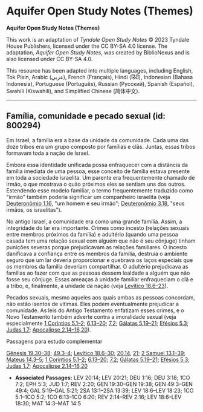 # Aquifer Open Study Notes (Themes)

**Aquifer Open Study Notes (Themes)**

This work is an adaptation of *Tyndale Open Study Notes* © 2023 Tyndale House Publishers, licensed under the CC BY\-SA 4\.0 license. The adaptation, *Aquifer Open Study Notes*, was created by BiblioNexus and is also licensed under CC BY\-SA 4\.0\.

This resource has been adapted into multiple languages, including English, Tok Pisin, Arabic (عربي), French (Français), Hindi (हिंदी), Indonesian (Bahasa Indonesia), Portuguese (Português), Russian (Русский), Spanish (Español), Swahili (Kiswahili), and Simplified Chinese (简体中文).



--------------------------------

## Família, comunidade e pecado sexual (id: 800294)

Em Israel, a família era a base da unidade da comunidade. Cada uma das doze tribos era um grupo composto por famílias e clãs. Juntas, essas tribos formavam toda a nação de Israel.

Embora essa identidade unificada possa enfraquecer com a distância da família imediata de uma pessoa, esse conceito de família estava presente em toda a sociedade israelita. Um parente era frequentemente chamado de irmão, o que mostrava o quão próximos eles se sentiam uns dos outros. Estendendo esse modelo familiar, o termo frequentemente traduzido como "irmão" também poderia significar um companheiro israelita (veja [Deuteronômio 1\.16](https://ref.ly/Deut1:16), "um homem e seu irmão"; [Deuteronômio 3\.18](https://ref.ly/Deut3:18), "seus irmãos, os israelitas").

No antigo Israel, a comunidade era como uma grande família. Assim, a integridade do lar era importante. Crimes como incesto (relações sexuais entre membros próximos da família) e adultério (quando uma pessoa casada tem uma relação sexual com alguém que não é seu cônjuge) tinham punições severas porque prejudicavam as relações familiares. O incesto danificava a confiança entre os membros da família, destruía o ambiente seguro que um lar deveria proporcionar e quebrava os laços especiais que os membros da família deveriam compartilhar. O adultério prejudicava as famílias ao fazer com que as pessoas dessem lealdade a alguém que não fosse seu cônjuge. Essas ameaças à unidade familiar enfraqueciam o clã e a tribo, e, finalmente, a unidade da nação (veja [Levítico 18\.6–23](https://ref.ly/Lev18:6-Lev18:23)).

Pecados sexuais, mesmo aqueles aos quais ambas as pessoas concordam, não estão isentos de vítimas. Eles podem eventualmente prejudicar a comunidade. As leis do Antigo Testamento enfatizam esses crimes, e o Novo Testamento também adverte contra a imoralidade sexual (veja especialmente [1 Coríntios 5\.1–2](https://ref.ly/1Cor5:1-1Cor5:2); [6\.13–20](https://ref.ly/1Cor6:13-1Cor6:20); [7\.2](https://ref.ly/1Cor7:2); [Gálatas 5\.19–21](https://ref.ly/Gal5:19-Gal5:21); [Efésios 5\.3](https://ref.ly/Eph5:3); [Judas 1\.7](https://ref.ly/Jude1:7); [Apocalipse 2\.14–16](https://ref.ly/Rev2:14-Rev2:16),[20](https://ref.ly/Rev2:20)).

Passagens para estudo complementar

[Gênesis 19\.30–38](https://ref.ly/Gen19:30-Gen19:38); [49\.3–4](https://ref.ly/Gen49:3-Gen49:4); [Levítico 18\.6–30](https://ref.ly/Lev18:6-Lev18:30); [20\.14](https://ref.ly/Lev20:14), [21](https://ref.ly/Lev20:21); [2 Samuel 13\.1–39](https://ref.ly/2Sam13:1-2Sam13:39); [Mateus 14\.3–5](https://ref.ly/Matt14:3-Matt14:5); [1 Coríntios 5\.1–2](https://ref.ly/1Cor5:1-1Cor5:2); [6\.13–20](https://ref.ly/1Cor6:13-1Cor6:20); [7\.2](https://ref.ly/1Cor7:2); [Gálatas 5\.19–21](https://ref.ly/Gal5:19-Gal5:21); [Efésios 5\.3](https://ref.ly/Eph5:3); [Judas 1\.7](https://ref.ly/Jude1:7); [Apocalipse 2\.14–16](https://ref.ly/Rev2:14-Rev2:16),[20](https://ref.ly/Rev2:20)

* **Associated Passages:** LEV 20:14; LEV 20:21; DEU 1:16; DEU 3:18; 1CO 7:2; EPH 5:3; JUD 1:7; REV 2:20; GEN 19:30–GEN 19:38; GEN 49:3–GEN 49:4; GAL 5:19–GAL 5:21; 2SA 13:1–2SA 13:39; LEV 18:6–LEV 18:23; 1CO 5:1–1CO 5:2; 1CO 6:13–1CO 6:20; REV 2:14–REV 2:16; LEV 18:6–LEV 18:30; MAT 14:3–MAT 14:5

